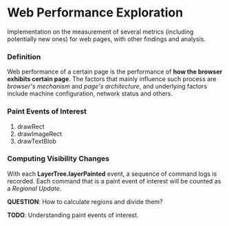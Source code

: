 # Web Performance Exploration

Implementation on the measurement of several metrics (including potentially new ones) for web pages, with other findings and analysis.

### Definition

Web performance of a certain page is the performance of **how the browser exhibits certain page**. The factors that mainly influence such process are *browser's mechanism* and *page's architecture*, and underlying factors include machine configuration, network status and others. 

### Paint Events of Interest

1. drawRect
2. drawImageRect
3. drawTextBlob

### Computing Visibility Changes

With each **LayerTree.layerPainted** event, a sequence of command logs is recorded. Each command that is a paint event of interest will be counted as a *Regional Update*. 

**QUESTION**: How to calculate regions and divide them?

**TODO**: Understanding paint events of interest.